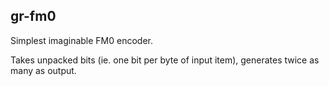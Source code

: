 gr-fm0
------

Simplest imaginable FM0 encoder.

Takes unpacked bits (ie. one bit per byte of input item), generates twice as many as output.
